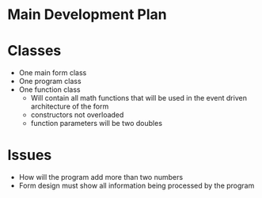 Main Development Plan
=====================

Classes
=======
- One main form class
- One program class
- One function class
   - Will contain all math functions that will be used in the event driven architecture of the form
   - constructors not overloaded
   - function parameters will be two doubles

Issues
======
- How will the program add more than two numbers
- Form design must show all information being processed by the program 